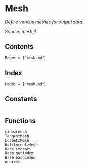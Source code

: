 # Mesh

*Define various meshes for output data.*

*Source: mesh.jl*

## Contents

```@contents
Pages = ["mesh.md"]
```

## Index

```@index
Pages = ["mesh.md"]
```

## Constants

```@docs

```

## Functions

```@docs
LinearMesh
TangentMesh
LorentzMesh
HalfLorentzMesh
Base.iterate
Base.getindex
Base.eachindex
nearest
```
